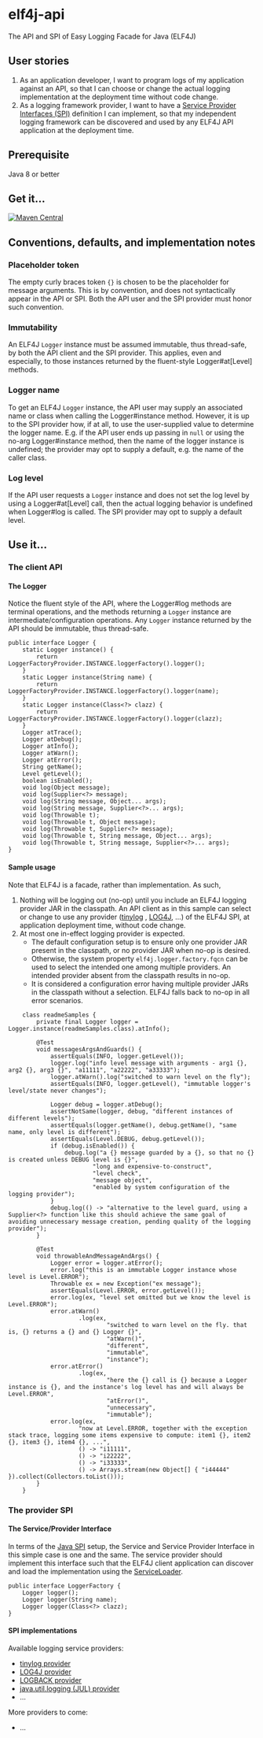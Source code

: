# elf4j-api

The API and SPI of Easy Logging Facade for Java (ELF4J)

## User stories

1. As an application developer, I want to program logs of my application against an API, so that I can choose or
   change the actual logging implementation at the deployment time without code change.
2. As a logging framework provider, I want to have
   a [Service Provider Interfaces (SPI)](https://docs.oracle.com/javase/tutorial/sound/SPI-intro.html) definition
   I can implement, so that my independent logging framework can be discovered and used by any ELF4J API
   application at the deployment time.

## Prerequisite

Java 8 or better

## Get it...

[![Maven Central](https://img.shields.io/maven-central/v/io.github.elf4j/elf4j-api.svg?label=Maven%20Central)](https://search.maven.org/search?q=g:%22io.github.elf4j%22%20AND%20a:%22elf4j-api%22)

## Conventions, defaults, and implementation notes

### Placeholder token

The empty curly braces token `{}` is chosen to be the placeholder for message arguments.
This is by convention, and does not syntactically appear in the API or SPI. Both the API user and the SPI provider
must honor such convention.

### Immutability

An ELF4J `Logger` instance must be assumed immutable, thus thread-safe, by both the API client and the SPI provider.
This applies, even and especially, to those instances returned by the fluent-style Logger#at[Level] methods.

### Logger name

To get an ELF4J `Logger` instance, the API user may supply an associated name or class when calling the Logger#instance
method. However, it is up to the SPI provider how, if at all, to use the user-supplied value to determine the logger
name. E.g. if the API user ends up passing in `null` or using the no-arg Logger#instance method, then the name of the
logger instance is undefined; the provider may opt to supply a default, e.g. the name of the caller class.

### Log level

If the API user requests a `Logger` instance and does not set the log level by using a Logger#at[Level] call, then the
actual logging behavior is undefined when Logger#log is called. The SPI provider may opt to supply a default level.

## Use it...

### The client API

#### The Logger

Notice the fluent style of the API, where the Logger#log methods are terminal operations, and the methods returning
a `Logger` instance are intermediate/configuration operations. Any `Logger` instance returned by the API should be
immutable, thus thread-safe.

```
public interface Logger {
    static Logger instance() {
        return LoggerFactoryProvider.INSTANCE.loggerFactory().logger();
    }
    static Logger instance(String name) {
        return LoggerFactoryProvider.INSTANCE.loggerFactory().logger(name);
    }
    static Logger instance(Class<?> clazz) {
        return LoggerFactoryProvider.INSTANCE.loggerFactory().logger(clazz);
    }
    Logger atTrace();
    Logger atDebug();
    Logger atInfo();
    Logger atWarn();
    Logger atError();
    String getName();
    Level getLevel();
    boolean isEnabled();
    void log(Object message);
    void log(Supplier<?> message);
    void log(String message, Object... args);
    void log(String message, Supplier<?>... args);
    void log(Throwable t);
    void log(Throwable t, Object message);
    void log(Throwable t, Supplier<?> message);
    void log(Throwable t, String message, Object... args);
    void log(Throwable t, String message, Supplier<?>... args);
}
```

#### Sample usage

Note that ELF4J is a facade, rather than implementation. As such,

1. Nothing will be logging out (no-op) until you include an ELF4J logging provider JAR in the classpath. An API
   client as in this sample can select or change to use any provider ([tinylog](https://github.com/elf4j/elf4j-tinylog)
   , [LOG4J](https://github.com/elf4j/elf4j-log4j), ...) of the ELF4J SPI, at application deployment time, without code
   change.
2. At most one in-effect logging provider is expected.
    - The default configuration setup is to ensure only one provider JAR present in the classpath, or no provider JAR
      when no-op is desired.
    - Otherwise, the system property `elf4j.logger.factory.fqcn` can be used to select the intended one among multiple
      providers. An intended provider absent from the classpath results in no-op.
    - It is considered a configuration error having multiple provider JARs in the classpath without a selection. ELF4J
      falls back to no-op in all error scenarios.

```
    class readmeSamples {
        private final Logger logger = Logger.instance(readmeSamples.class).atInfo();

        @Test
        void messagesArgsAndGuards() {
            assertEquals(INFO, logger.getLevel());
            logger.log("info level message with arguments - arg1 {}, arg2 {}, arg3 {}", "a11111", "a22222", "a33333");
            logger.atWarn().log("switched to warn level on the fly");
            assertEquals(INFO, logger.getLevel(), "immutable logger's level/state never changes");

            Logger debug = logger.atDebug();
            assertNotSame(logger, debug, "different instances of different levels");
            assertEquals(logger.getName(), debug.getName(), "same name, only level is different");
            assertEquals(Level.DEBUG, debug.getLevel());
            if (debug.isEnabled()) {
                debug.log("a {} message guarded by a {}, so that no {} is created unless DEBUG level is {}",
                        "long and expensive-to-construct",
                        "level check",
                        "message object",
                        "enabled by system configuration of the logging provider");
            }
            debug.log(() -> "alternative to the level guard, using a Supplier<?> function like this should achieve the same goal of avoiding unnecessary message creation, pending quality of the logging provider");
        }

        @Test
        void throwableAndMessageAndArgs() {
            Logger error = logger.atError();
            error.log("this is an immutable Logger instance whose level is Level.ERROR");
            Throwable ex = new Exception("ex message");
            assertEquals(Level.ERROR, error.getLevel());
            error.log(ex, "level set omitted but we know the level is Level.ERROR");
            error.atWarn()
                    .log(ex,
                            "switched to warn level on the fly. that is, {} returns a {} and {} Logger {}",
                            "atWarn()",
                            "different",
                            "immutable",
                            "instance");
            error.atError()
                    .log(ex,
                            "here the {} call is {} because a Logger instance is {}, and the instance's log level has and will always be Level.ERROR",
                            "atError()",
                            "unnecessary",
                            "immutable");
            error.log(ex,
                    "now at Level.ERROR, together with the exception stack trace, logging some items expensive to compute: item1 {}, item2 {}, item3 {}, item4 {}, ...",
                    () -> "i11111",
                    () -> "i22222",
                    () -> "i33333",
                    () -> Arrays.stream(new Object[] { "i44444" }).collect(Collectors.toList()));
        }
    }
```

### The provider SPI

#### The Service/Provider Interface

In terms of the [Java SPI](https://docs.oracle.com/javase/tutorial/sound/SPI-intro.html) setup, the Service and Service
Provider Interface in this simple case is one and the same. The service provider should implement this interface such
that the ELF4J client application can discover and load the implementation using
the [ServiceLoader](https://docs.oracle.com/javase/8/docs/api/java/util/ServiceLoader.html).

```
public interface LoggerFactory {
    Logger logger();
    Logger logger(String name);
    Logger logger(Class<?> clazz);    
}
```

#### SPI implementations

Available logging service providers:

- [tinylog provider](https://github.com/elf4j/elf4j-tinylog)
- [LOG4J provider](https://github.com/elf4j/elf4j-log4j)
- [LOGBACK provider](https://github.com/elf4j/elf4j-logback)
- [java.util.logging (JUL) provider](https://github.com/elf4j/elf4j-jul)
- ...

More providers to come:

- ...
